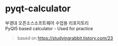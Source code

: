 # pyqt-calculator

부경대 오픈소스소프트웨어 수업용 리포지토리  
PyQt5 based calculator - Used for practice

> based on <https://studyingrabbit.tistory.com/23>
